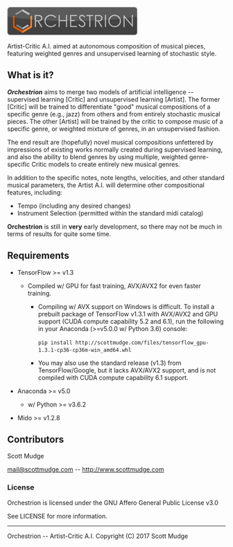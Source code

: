 <link rel="shortcut icon" type="image/x-icon" href="media/favicon.ico?">
<link rel="shortcut icon" type="image/png" href="media/favicon.png">

![Artist-Critic A.I.](media/orchestrion_smallest.png)

Artist-Critic A.I. aimed at autonomous composition of musical pieces, featuring weighted genres and unsupervised learning of stochastic style. 

## What is it?
***Orchestrion*** aims to merge two models of artificial intelligence -- supervised learning [Critic] and unsupervised learning [Artist]. The former [Critic] will be trained to differentiate "good" musical compositions of a specific genre (e.g., jazz) from others and from entirely stochastic musical pieces. The other [Artist] will be trained by the critic to compose music of a specific genre, or weighted mixture of genres, in an unsupervised fashion. 

The end result are (hopefully) novel musical compositions unfettered by impressions of existing works normally created during supervised learning, and also the ability to blend genres by using multiple, weighted genre-specific Critic models to create entirely new musical genres.

In addition to the specific notes, note lengths, velocities, and other standard musical parameters, the Artist A.I. will determine other compositional features, including:

* Tempo (including any desired changes)
* Instrument Selection (permitted within the standard midi catalog)

**Orchestrion** is still in **very** early development, so there may not be much in terms of results for quite some time.

## Requirements

* TensorFlow >= v1.3
   * Compiled w/ GPU for fast training, AVX/AVX2 for even faster training. 
        * Compiling w/ AVX support on Windows is difficult. To install a prebuilt
        package of TensorFlow v1.3.1 with AVX/AVX2 and GPU support (CUDA compute capability 5.2 and 6.1), 
        run the following in your Anaconda (>=v5.0.0 w/ Python 3.6) console:
            
            ``` pip install http://scottmudge.com/files/tensorflow_gpu-1.3.1-cp36-cp36m-win_amd64.whl ```
        
        * You may also use the standard release (v1.3) from TensorFlow/Google, but it lacks AVX/AVX2 support, and is not compiled with CUDA compute capability 6.1 support.
        
            
* Anaconda >= v5.0
   * w/ Python >= v3.6.2
* Mido >= v1.2.8


## Contributors

Scott Mudge

mail@scottmudge.com -- http://www.scottmudge.com

### License

Orchestrion is licensed under the GNU Affero General Public License v3.0

See LICENSE for more information.

--------

Orchestrion -- Artist-Critic A.I. 
Copyright (C) 2017  Scott Mudge 

